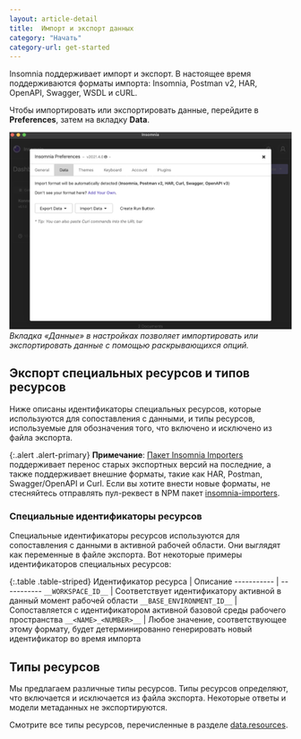 ```yaml
---
layout: article-detail
title:  Импорт и экспорт данных
category: "Начать"
category-url: get-started
---
```


Insomnia поддерживает импорт и экспорт. В настоящее время поддерживаются форматы импорта: Insomnia, Postman v2, HAR, OpenAPI, Swagger, WSDL и cURL.

Чтобы импортировать или экспортировать данные, перейдите в **Preferences**, затем на вкладку **Data**. 

![Вкладка «Данные» в настройках позволяет импортировать или экспортировать данные с помощью раскрывающихся опций.](/assets/images/import-export-data.png)
_Вкладка «Данные» в настройках позволяет импортировать или экспортировать данные с помощью раскрывающихся опций._

## Экспорт специальных ресурсов и типов ресурсов

Ниже описаны идентификаторы специальных ресурсов, которые используются для сопоставления с данными, и типы ресурсов, используемые для обозначения того, что включено и исключено из файла экспорта.

{:.alert .alert-primary}
**Примечание**: [Пакет Insomnia Importers](https://github.com/kong/insomnia/tree/develop/packages/insomnia-importers) поддерживает перенос старых экспортных версий на последние, а также поддерживает внешние форматы, такие как HAR, Postman, Swagger/OpenAPI и Curl. Если вы хотите внести новые форматы, не стесняйтесь отправлять пул-реквест в NPM пакет [insomnia-importers](https://www.npmjs.com/package/insomnia-importers).

### Специальные идентификаторы ресурсов

Специальные идентификаторы ресурсов используются для сопоставления с данными в активной рабочей области. Они выглядят как переменные в файле экспорта. Вот некоторые примеры идентификаторов специальных ресурсов:

{:.table .table-striped}
Идентификатор ресурса | Описание
----------- | -----------
`__WORKSPACE_ID__` | Соответствует идентификатору активной в данный момент рабочей области
`__BASE_ENVIRONMENT_ID__` | Сопоставляется с идентификатором активной базовой среды рабочего пространства
`__<NAME>_<NUMBER>__` | Любое значение, соответствующее этому формату, будет детерминированно генерировать новый идентификатор во время импорта

## Типы ресурсов

Мы предлагаем различные типы ресурсов. Типы ресурсов определяют, что включается и исключается из файла экспорта. Некоторые ответы и модели метаданных не экспортируются.

Смотрите все типы ресурсов, перечисленные в разделе [data.resources](https://github.com/Kong/insomnia/blob/7abde2a01700f587179941b3231fb1078fcb1e41/packages/insomnia-app/app/common/export.ts#L185-L198).
